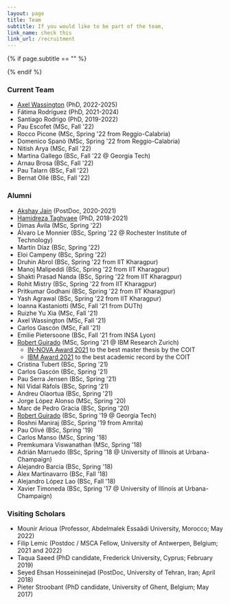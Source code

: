 ```yaml
---
layout: page
title: Team
subtitle: If you would like to be part of the team,  
link_name: check this
link_url: /recruitment
---
```


{% if page.subtitle == "" %}
<div class="empty_subtitle"></div>
{% endif %}

### Current Team

<!--
#- Abhijit Das (PostDoc, 2023-2024)
#- Ethungshan Shitiri (PostDoc, 2022-2023)
#- Hamza Abbas Kiani (PhD, 2022-2025)
#- Sahar Ben Rached (PhD, 2022-2025)
#- Ama Bandara (PhD, 2022-2025)
#- Llorenç Fanals (MSc, Spring '22 @ Stanford/Equal1)
-->
- [Axel Wassington](https://www.linkedin.com/in/axel-wassington-258792a0/) (PhD, 2022-2025)
- Fátima Rodríguez (PhD, 2021-2024)
- Santiago Rodrigo (PhD, 2019-2022)
- Pau Escofet (MSc, Fall '22)
- Rocco Picone (MSc, Spring '22 from Reggio-Calabria)
- Domenico Spanò (MSc, Spring '22 from Reggio-Calabria)
- Nitish Arya (MSc, Fall '22)
- Martina Gallego (BSc, Fall '22 @ Georgia Tech)
- Arnau Brosa (BSc, Fall '22)
- Pau Talarn (BSc, Fall '22)
- Bernat Ollé (BSc, Fall '22)



### Alumni

- [Akshay Jain](https://www.linkedin.com/in/akshay91jain) (PostDoc, 2020-2021)
- [Hamidreza Taghvaee](https://www.nottingham.ac.uk/research/groups/ggiemr/people/hamidreza.taghvaee) (PhD, 2018-2021)
- Dimas Ávila (MSc, Spring '22)
- Álvaro Le Monnier (BSc, Spring '22 @ Rochester Institute of Technology)
- Martín Díaz (BSc, Spring '22)
- Eloi Campeny (BSc, Spring '22)
- Druhin Abrol (BSc, Spring '22 from IIT Kharagpur)
- Manoj Malipeddi (BSc, Spring '22 from IIT Kharagpur)
- Shakti Prasad Nanda (BSc, Spring '22 from IIT Kharagpur)
- Rohit Mistry (BSc, Spring '22 from IIT Kharagpur)
- Pritkumar Godhani (BSc, Spring '22 from IIT Kharagpur)
- Yash Agrawal (BSc, Spring '22 from IIT Kharagpur)
- Ioanna Kastaniotti (MSc, Fall '21 from DUTh)
- Ruizhe Yu Xia (MSc, Fall '21)
- Axel Wassington (MSc, Fall '21)
- Carlos Gascón (MSc, Fall '21)
- Emilie Pietersoone (BSc, Fall '21 from INSA Lyon)
- [Robert Guirado](https://gea.ssr.upm.es/equipo/robert-guirado/) (MSc, Spring '21 @ IBM Research Zurich)
  - [IN-NOVA Award 2021](https://www.coit.es/sites/default/files/premiados_xlii_convocatoria.pdf) to the best master thesis by the COIT
  - [IBM Award 2021](https://www.coit.es/sites/default/files/premiados_xlii_convocatoria.pdf) to the best academic record by the COIT
- Cristina Tubert (BSc, Spring '21)
- Carlos Gascón (BSc, Spring '21)
- Pau Serra Jensen (BSc, Spring '21)
- Nil Vidal Ràfols (BSc, Spring '21)
- Andreu Olaortua (BSc, Spring '21)
- Jorge López Alonso (MSc, Spring '20)
- Marc de Pedro Gràcia (BSc, Spring '20)
- [Robert Guirado](https://gea.ssr.upm.es/equipo/robert-guirado/) (BSc, Spring '19 @ Georgia Tech)
- Roshni Maniraj (BSc, Spring '19 from Amrita)
- Pau Olivé (BSc, Spring '19)
- Carlos Manso (MSc, Spring '18)
- Premkumara Viswanathan (MSc, Spring '18)
- Adrián Marruedo (BSc, Spring '18 @ University of Illinois at Urbana-Champaign)
- Alejandro Barcia (BSc, Spring '18)
- Àlex Martinavarro (BSc, Fall '18)
- Alejandro López Lao (BSc, Fall '18)
- Xavier Timoneda (BSc, Spring '17 @ University of Illinois at Urbana-Champaign)



### Visiting Scholars

- Mounir Arioua (Professor, Abdelmalek Essaâdi University, Morocco; May 2022)
- Filip Lemic (Postdoc / MSCA Fellow, University of Antwerpen, Belgium; 2021 and 2022)
- Taqua Saeed (PhD candidate, Frederick University, Cyprus; February 2019)
- Seyed Ehsan Hosseininejad (PostDoc, University of Tehran, Iran; April 2018)
- Pieter Stroobant (PhD candidate, University of Ghent, Belgium; May 2017)



